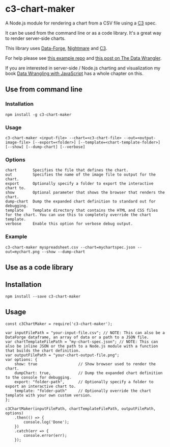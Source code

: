 # c3-chart-maker

A Node.js module for rendering a chart from a CSV file using a [C3](http://c3js.org/) spec.

It can be used from the command line or as a code library.
It's a great way to render server-side charts.

This library uses [Data-Forge](http://www.data-forge-js.com/), [Nightmare](http://www.nightmarejs.org/) and [C3](http://c3js.org/).

For help please see [this example repo](https://github.com/ashleydavis/nodejs-chart-rendering-example) and [this post on The Data Wrangler](http://www.the-data-wrangler.com/node-js-chart-rendering-with-c3-and-nightmare/).

If you are interested in server-side / Node.js charting and visualization my book [Data Wrangling with JavaScript](http://bit.ly/2t2cJu2) has a whole chapter on this.

## Use from command line

### Installation

    npm install -g c3-chart-maker

### Usage

    c3-chart-maker <input-file> --chart=<c3-chart-file> --out=<output-image-file> [--export=<folder>] [--template=<chart-template-folder>] [--show] [--dump-chart] [--verbose]

### Options

    chart       Specifies the file that defines the chart.
    out         Specifies the name of the image file to output for the chart.
    export      Optionally specify a folder to export the interactive chart to.
    show        Optional parameter that shows the browser that renders the chart.
    dump-chart  Dump the expanded chart definition to standard out for debugging.
    template    Template directory that contains the HTML and CSS files for the chart. You can use this to completely override the chart template.
    verbose     Enable this option for verbose debug output.


### Example

    c3-chart-maker myspreadsheet.csv --chart=mychartspec.json --out=mychart.png --show --dump-chart 

## Use as a code library

## Installation

    npm install --save c3-chart-maker

## Usage

    const c3ChartMaker = require('c3-chart-maker');
    
    var inputFilePath = "your-input-file.csv"; // NOTE: This can also be a DataForge dataframe, an array of data or a path to a JSON file.
    var chartTemplateFilePath = "my-chart-spec.json"; // NOTE: This can also be inline JSON or the path to a Node.js module with a function that builds the chart definition.
    var outputFilePath = "your-chart-output-file.png";
    var options: {
        show: true                  // Show browser used to render the chart.
        dumpChart: true,            // Dump the expanded chart definition to the console for debugging.
        export: "folder-path",      // Optionally specify a folder to export an interactive chart to.
        template: "folder-path"     // Optionally override the chart template with your own custom version.
    };

    c3ChartMaker(inputFilePath, chartTemplateFilePath, outputFilePath, options)
        .then(() => { 
            console.log('Done');
        })
        .catch(err => {
            console.error(err);
        });

